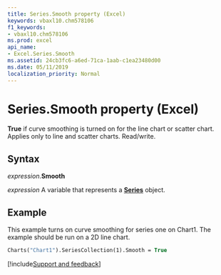 ```yaml
---
title: Series.Smooth property (Excel)
keywords: vbaxl10.chm578106
f1_keywords:
- vbaxl10.chm578106
ms.prod: excel
api_name:
- Excel.Series.Smooth
ms.assetid: 24cb3fc6-a6ed-71ca-1aab-c1ea23480d00
ms.date: 05/11/2019
localization_priority: Normal
---
```



# Series.Smooth property (Excel)

**True** if curve smoothing is turned on for the line chart or scatter chart. Applies only to line and scatter charts. Read/write.


## Syntax

_expression_.**Smooth**

_expression_ A variable that represents a **[Series](Excel.Series(object).md)** object.


## Example

This example turns on curve smoothing for series one on Chart1. The example should be run on a 2D line chart.

```vb
Charts("Chart1").SeriesCollection(1).Smooth = True
```



[!include[Support and feedback](~/includes/feedback-boilerplate.md)]